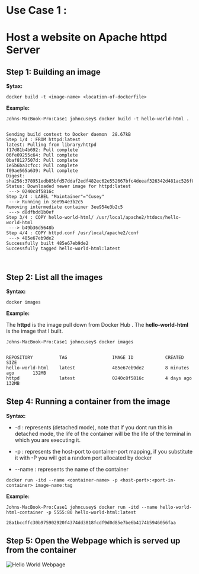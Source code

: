 # Use Case 1 : 
# Host a website on Apache httpd Server

## Step 1: Building an image  

**Sytax:**

```
docker build -t <image-name> <location-of-dockerfile>

``` 

**Example:**

```
Johns-MacBook-Pro:Case1 johncusey$ docker build -t hello-world-html . 


Sending build context to Docker daemon  28.67kB
Step 1/4 : FROM httpd:latest
latest: Pulling from library/httpd
f17d81b4b692: Pull complete
06fe09255c64: Pull complete
0baf8127507d: Pull complete
1e5b6ba3cfcc: Pull complete
f09ae565a639: Pull complete
Digest: sha256:378951edb85bfd57ddaf2edf482ec62e552667bfc4deeaf326342d481ac526f0
Status: Downloaded newer image for httpd:latest
 ---> 0240c8f5816c
Step 2/4 : LABEL "Maintainer"="Cusey"
 ---> Running in 3ee954e3b2c5
Removing intermediate container 3ee954e3b2c5
 ---> d8dfbdd1b0ef
Step 3/4 : COPY hello-world-html/ /usr/local/apache2/htdocs/hello-world-html
 ---> b49b36d5648b
Step 4/4 : COPY httpd.conf /usr/local/apache2/conf
 ---> 485e67eb9de2
Successfully built 485e67eb9de2
Successfully tagged hello-world-html:latest  

```


```   ```   

## Step 2: List all the images  

**Syntax:**

``` 
docker images 

```  

**Example:**

The **httpd** is the image pull down from Docker Hub . The **hello-world-html** is the image that I built.

```
Johns-MacBook-Pro:Case1 johncusey$ docker images


REPOSITORY          TAG                 IMAGE ID            CREATED             SIZE
hello-world-html    latest              485e67eb9de2        8 minutes ago       132MB
httpd               latest              0240c8f5816c        4 days ago          132MB

```

## Step 4: Running a container from the image

**Syntax:**    

* -d : represents (detached mode), note that if you dont run this in detached mode, the life of the container will be the life of the terminal in which you are executing it.  

* -p : represents the host-port to container-port mapping, if you substitute it with -P you will get a random port allocated by docker

* --name : represents the name of the container   

```
docker run -itd --name <container-name> -p <host-port>:<port-in-container> image-name:tag

```
**Example:**


```
Johns-MacBook-Pro:Case1 johncusey$ docker run -itd --name hello-world-html-container -p 5555:80 hello-world-html:latest

28a1bccffc30b975902920f4374dd3818fcdf9d0d85e7be6b4174b5946056faa

```

## Step 5: Open the Webpage which is served up from the container  

![Hello World Webpage](https://github.com/cusey/ImageForWiki/blob/master/DockerExamples/hello-world-html.png)